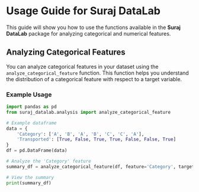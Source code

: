 # Usage Guide for Suraj DataLab

This guide will show you how to use the functions available in the **Suraj DataLab** package for analyzing categorical and numerical features.

## Analyzing Categorical Features

You can analyze categorical features in your dataset using the `analyze_categorical_feature` function. This function helps you understand the distribution of a categorical feature with respect to a target variable.

### Example Usage

```python
import pandas as pd
from suraj_datalab.analysis import analyze_categorical_feature

# Example dataframe
data = {
    'Category': ['A', 'B', 'A', 'B', 'C', 'C', 'A'],
    'Transported': [True, False, True, True, False, False, True]
}
df = pd.DataFrame(data)

# Analyze the 'Category' feature
summary_df = analyze_categorical_feature(df, feature='Category', target='Transported')

# View the summary
print(summary_df)
